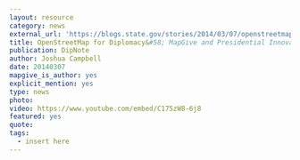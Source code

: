 ```yaml
---
layout: resource
category: news
external_url: 'https://blogs.state.gov/stories/2014/03/07/openstreetmap-diplomacy-mapgive-and-presidential-innovation-fellow'
title: OpenStreetMap for Diplomacy&#58; MapGive and Presidential Innovation Fellow
publication: DipNote
author: Joshua Campbell
date: 20140307
mapgive_is_author: yes
explicit_mention: yes
type: news
photo:
video: https://www.youtube.com/embed/C175zW8-6j8
featured: yes
quote:
tags:
  - insert here
---
```

